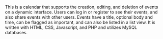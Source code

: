 This is a calendar that supports the creation, editing, and deletion of events on a dynamic interface. Users can log in or register to see their events, and also share events with other users. Events have a title, optional body and time, can be flagged as important, and can also be listed in a list view. It is written with HTML, CSS, Javascript, and PHP and utilizes MySQL databases.
